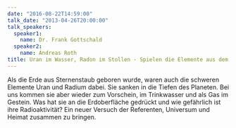 ```yaml
---
date: "2016-08-22T14:59:00"
talk_date: "2013-04-26T20:00:00"
talk_speakers:
  speaker1:
    name: Dr. Frank Gottschald
  speaker2:
    name: Andreas Roth
title: Uran im Wasser, Radon im Stollen - Spielen die Elemente aus dem Weltraum an der Nahe verrückt?
---
```


Als die Erde aus Sternenstaub geboren wurde, waren auch die schweren Elemente Uran und Radium dabei. Sie sanken in die Tiefen des Planeten. Bei uns kommen sie aber wieder zum Vorschein, im Trinkwasser und als Gas im Gestein. Was hat sie an die Erdoberfläche gedrückt und wie gefährlich ist ihre Radioaktivität? Ein neuer Versuch der Referenten, Universum und Heimat zusammen zu bringen.
